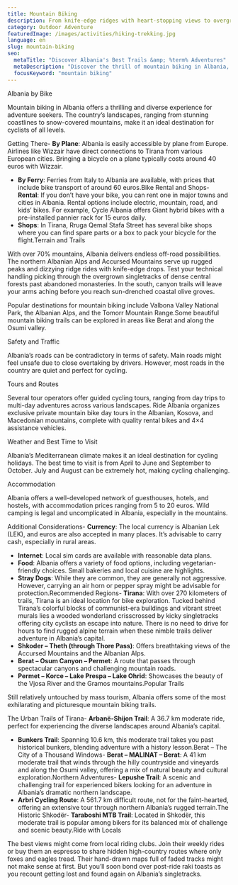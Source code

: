```yaml
---
title: Mountain Biking
description: From knife-edge ridges with heart-stopping views to overgrown forest paths hiding crumbling monasteries, Albania promises epic mountain biking adventures behind every craggy peak.
category: Outdoor Adventure
featuredImage: /images/activities/hiking-trekking.jpg
language: en
slug: mountain-biking
seo:
  metaTitle: "Discover Albania's Best Trails &amp; %term% Adventures"
  metaDescription: "Discover the thrill of mountain biking in Albania, where rugged landscapes meet breathtaking views. Elevate your adventure in this untamed paradise."
  focusKeyword: "mountain biking"
---
```


Albania by Bike

Mountain biking in Albania offers a thrilling and diverse experience for adventure seekers. The country’s landscapes, ranging from stunning coastlines to snow-covered mountains, make it an ideal destination for cyclists of all levels.

Getting There-   **By Plane**: Albania is easily accessible by plane from Europe. Airlines like Wizzair have direct connections to Tirana from various European cities. Bringing a bicycle on a plane typically costs around 40 euros with Wizzair​[](https://wobblyride.com/2022/05/18/cycling-albania-practical-bike-touring-guide/#:~:text=)​.
-   **By Ferry**: Ferries from Italy to Albania are available, with prices that include bike transport of around 60 euros​[](https://wobblyride.com/2022/05/18/cycling-albania-practical-bike-touring-guide/)​.Bike Rental and Shops-   **Rental**: If you don’t have your bike, you can rent one in major towns and cities in Albania. Rental options include electric, mountain, road, and kids’ bikes​[](https://www.bikesmap.com/europe/albania)​. For example, Cycle Albania offers Giant hybrid bikes with a pre-installed pannier rack for 15 euros daily​[](https://wobblyride.com/2022/05/18/cycling-albania-practical-bike-touring-guide/)​.
-   **Shops**: In Tirana, Rruga Qemal Stafa Street has several bike shops where you can find spare parts or a box to pack your bicycle for the flight​[](https://wobblyride.com/2022/05/18/cycling-albania-practical-bike-touring-guide/#:~:text=,for%2015%20euros%20per%20day)​.Terrain and Trails

With over 70% mountains, Albania delivers endless off-road possibilities. The northern Albanian Alps and Accursed Mountains serve up rugged peaks and dizzying ridge rides with knife-edge drops. Test your technical handling picking through the overgrown singletracks of dense central forests past abandoned monasteries. In the south, canyon trails will leave your arms aching before you reach sun-drenched coastal olive groves.

Popular destinations for mountain biking include Valbona Valley National Park, the Albanian Alps, and the Tomorr Mountain Range​[](https://www.bikesmap.com/europe/albania#:~:text=,road%20bikes%2C%20and%20kids%27%20bikes)​.Some beautiful mountain biking trails can be explored in areas like Berat and along the Osumi valley​​.

Safety and Traffic

Albania’s roads can be contradictory in terms of safety. Main roads might feel unsafe due to close overtaking by drivers. However, most roads in the country are quiet and perfect for cycling​[](https://wobblyride.com/2022/05/18/cycling-albania-practical-bike-touring-guide/#:~:text=%23%23%20Terrain%0A%0AMore%20than%2070%20,and%20exciting%20than%20the%20mountains)​.

Tours and Routes

Several tour operators offer guided cycling tours, ranging from day trips to multi-day adventures across various landscapes​[](https://www.bikesmap.com/europe/albania)​. Ride Albania organizes exclusive private mountain bike day tours in the Albanian, Kosova, and Macedonian mountains, complete with quality rental bikes and 4×4 assistance vehicles​​.

Weather and Best Time to Visit

Albania’s Mediterranean climate makes it an ideal destination for cycling holidays. The best time to visit is from April to June and September to October. July and August can be extremely hot, making cycling challenging​[](https://wobblyride.com/2022/05/18/cycling-albania-practical-bike-touring-guide/)​.

Accommodation

Albania offers a well-developed network of guesthouses, hotels, and hostels, with accommodation prices ranging from 5 to 20 euros​[](https://wobblyride.com/2022/05/18/cycling-albania-practical-bike-touring-guide/)​. Wild camping is legal and uncomplicated in Albania, especially in the mountains​[](https://wobblyride.com/2022/05/18/cycling-albania-practical-bike-touring-guide/)​.

Additional Considerations-   **Currency**: The local currency is Albanian Lek (LEK), and euros are also accepted in many places. It’s advisable to carry cash, especially in rural areas​[](https://wobblyride.com/2022/05/18/cycling-albania-practical-bike-touring-guide/#:~:text=I%20have%20met%20a%20Dutch,800%20lek)​.
-   **Internet**: Local sim cards are available with reasonable data plans​[](https://wobblyride.com/2022/05/18/cycling-albania-practical-bike-touring-guide/)​.
-   **Food**: Albania offers a variety of food options, including vegetarian-friendly choices. Small bakeries and local cuisine are highlights​[](https://wobblyride.com/2022/05/18/cycling-albania-practical-bike-touring-guide/#:~:text=,I%20still%20don%E2%80%99t%20know%20why)​​[](https://wobblyride.com/2022/05/18/cycling-albania-practical-bike-touring-guide/)​.
-   **Stray Dogs**: While they are common, they are generally not aggressive. However, carrying an air horn or pepper spray might be advisable for protection​[](https://wobblyride.com/2022/05/18/cycling-albania-practical-bike-touring-guide/#:~:text=%23%23%23%20Is%20Albania%20vegetarian,can%20get%20a%20good%20meal)​.Recommended Regions-   **Tirana**: With over 270 kilometers of trails, Tirana is an ideal location for bike exploration. Tucked behind Tirana’s colorful blocks of communist-era buildings and vibrant street murals lies a wooded wonderland crisscrossed by kicky singletracks offering city cyclists an escape into nature. There is no need to drive for hours to find rugged alpine terrain when these nimble trails deliver adventure in Albania’s capital.
-   **Shkoder – Theth (through Thore Pass)**: Offers breathtaking views of the Accursed Mountains and the Albanian Alps​[](https://wobblyride.com/2022/05/18/cycling-albania-practical-bike-touring-guide/)​.
-   **Berat – Osum Canyon – Permet**: A route that passes through spectacular canyons and challenging mountain roads​[](https://wobblyride.com/2022/05/18/cycling-albania-practical-bike-touring-guide/)​.
-   **Permet – Korce – Lake Prespa – Lake Ohrid**: Showcases the beauty of the Vjosa River and the Gramos mountains​[](https://wobblyride.com/2022/05/18/cycling-albania-practical-bike-touring-guide/)​.Popular Trails

Still relatively untouched by mass tourism, Albania offers some of the most exhilarating and picturesque mountain biking trails.

The Urban Trails of Tirana-   **Arbanë-Shijon Trail**: A 36.7 km moderate ride, perfect for experiencing the diverse landscapes around Albania’s capital.
-   **Bunkers Trail**: Spanning 10.6 km, this moderate trail takes you past historical bunkers, blending adventure with a history lesson.Berat – The City of a Thousand Windows-   **Berat – MALINAT – Berat**: A 41 km moderate trail that winds through the hilly countryside and vineyards and along the Osumi valley, offering a mix of natural beauty and cultural exploration.Northern Adventures-   **Lepushe Trail**: A scenic and challenging trail for experienced bikers looking for an adventure in Albania’s dramatic northern landscape.
-   **Arbri Cycling Route**: A 561.7 km difficult route, not for the faint-hearted, offering an extensive tour through northern Albania’s rugged terrain.The Historic Shkodër-   **Taraboshi MTB Trail**: Located in Shkodër, this moderate trail is popular among bikers for its balanced mix of challenge and scenic beauty.Ride with Locals

The best views might come from local riding clubs. Join their weekly rides or buy them an espresso to share hidden high-country routes where only foxes and eagles tread. Their hand-drawn maps full of faded tracks might not make sense at first. But you’ll soon bond over post-ride raki toasts as you recount getting lost and found again on Albania’s singletracks.

